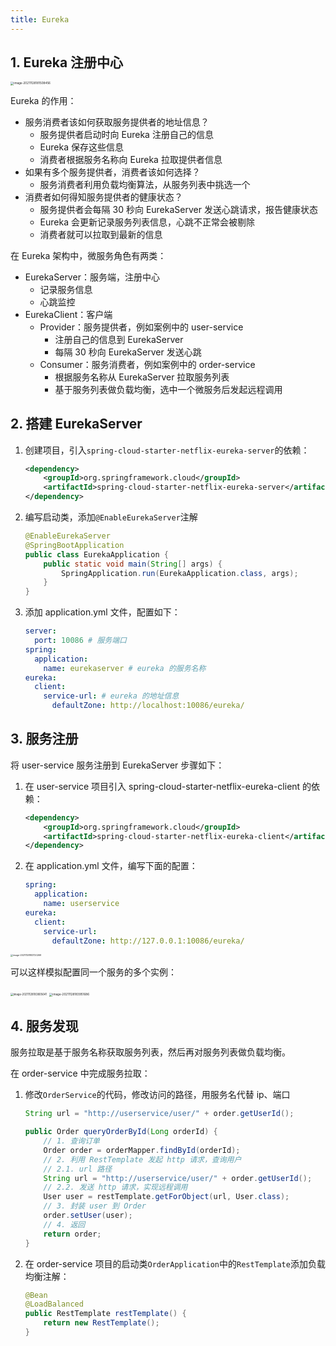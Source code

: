 ```yaml
---
title: Eureka
---
```


## 1. Eureka 注册中心

<img src="https://figure-bed.chua-n.com/JavaWeb/SpringCloud/image-20211128181508456.png" alt="image-20211128181508456" style="zoom:33%;" />

Eureka 的作用：

- 服务消费者该如何获取服务提供者的地址信息？
    - 服务提供者启动时向 Eureka 注册自己的信息
    - Eureka 保存这些信息
    - 消费者根据服务名称向 Eureka 拉取提供者信息
- 如果有多个服务提供者，消费者该如何选择？
    - 服务消费者利用负载均衡算法，从服务列表中挑选一个
- 消费者如何得知服务提供者的健康状态？
    - 服务提供者会每隔 30 秒向 EurekaServer 发送心跳请求，报告健康状态
    - Eureka 会更新记录服务列表信息，心跳不正常会被剔除
    - 消费者就可以拉取到最新的信息

在 Eureka 架构中，微服务角色有两类：

- EurekaServer：服务端，注册中心
    - 记录服务信息
    - 心跳监控
- EurekaClient：客户端
    - Provider：服务提供者，例如案例中的 user-service
        - 注册自己的信息到 EurekaServer
        - 每隔 30 秒向 EurekaServer 发送心跳
    - Consumer：服务消费者，例如案例中的 order-service
        - 根据服务名称从 EurekaServer 拉取服务列表
        - 基于服务列表做负载均衡，选中一个微服务后发起远程调用

## 2. 搭建 EurekaServer

1. 创建项目，引入`spring-cloud-starter-netflix-eureka-server`的依赖：

    ```xml
    <dependency>
    	<groupId>org.springframework.cloud</groupId>
        <artifactId>spring-cloud-starter-netflix-eureka-server</artifactId>
    </dependency>
    ```

2. 编写启动类，添加`@EnableEurekaServer`注解

    ```java
    @EnableEurekaServer
    @SpringBootApplication
    public class EurekaApplication {
        public static void main(String[] args) {
            SpringApplication.run(EurekaApplication.class, args);
        }
    }
    ```

3. 添加 application.yml 文件，配置如下：

    ```yml
    server:
      port: 10086 # 服务端口
    spring:
      application:
        name: eurekaserver # eureka 的服务名称
    eureka:
      client:
        service-url: # eureka 的地址信息
          defaultZone: http://localhost:10086/eureka/
    ```

## 3. 服务注册

将 user-service 服务注册到 EurekaServer 步骤如下：

1. 在 user-service 项目引入 spring-cloud-starter-netflix-eureka-client 的依赖：

    ```xml
    <dependency>
        <groupId>org.springframework.cloud</groupId>
        <artifactId>spring-cloud-starter-netflix-eureka-client</artifactId>
    </dependency>
    ```

2. 在 application.yml 文件，编写下面的配置：

    ```yaml
    spring:
      application:
        name: userservice
    eureka:
      client:
        service-url:
          defaultZone: http://127.0.0.1:10086/eureka/
    ```

<img src="https://figure-bed.chua-n.com/JavaWeb/SpringCloud/image-20211128183720269.png" alt="image-20211128183720269" style="zoom:25%;" />

可以这样模拟配置同一个服务的多个实例：

<img src="https://figure-bed.chua-n.com/JavaWeb/SpringCloud/image-20211128183805641.png" alt="image-20211128183805641" style="zoom:30%;" />

<img src="https://figure-bed.chua-n.com/JavaWeb/SpringCloud/image-20211128183951686.png" alt="image-20211128183951686" style="zoom:33%;" />

## 4. 服务发现

服务拉取是基于服务名称获取服务列表，然后再对服务列表做负载均衡。

在 order-service 中完成服务拉取：

1. 修改`OrderService`的代码，修改访问的路径，用服务名代替 ip、端口

    ```java
    String url = "http://userservice/user/" + order.getUserId();
    ```

    ```java
    public Order queryOrderById(Long orderId) {
        // 1. 查询订单
        Order order = orderMapper.findById(orderId);
        // 2. 利用 RestTemplate 发起 http 请求，查询用户
        // 2.1. url 路径
        String url = "http://userservice/user/" + order.getUserId();
        // 2.2. 发送 http 请求，实现远程调用
        User user = restTemplate.getForObject(url, User.class);
        // 3. 封装 user 到 Order
        order.setUser(user);
        // 4. 返回
        return order;
    }
    ```

2. 在 order-service 项目的启动类`OrderApplication`中的`RestTemplate`添加负载均衡注解：

    ```java
    @Bean
    @LoadBalanced
    public RestTemplate restTemplate() {
        return new RestTemplate();
    }
    ```
